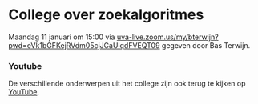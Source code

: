 # College over zoekalgoritmes

Maandag 11 januari om 15:00 via [uva-live.zoom.us/my/bterwijn?pwd=eVk1bGFKejRVdm05cjJCaUlqdFVEQT09](https://uva-live.zoom.us/my/bterwijn?pwd=eVk1bGFKejRVdm05cjJCaUlqdFVEQT09) gegeven door Bas Terwijn.


### Youtube

De verschillende onderwerpen uit het college zijn ook terug te kijken op [YouTube](https://www.youtube.com/watch?v=qQgE2fsrTcw&list=PLJBtJTYGPSzIfEzXpszM8Ewsllwfa0d6T). 